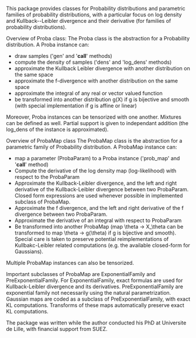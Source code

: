 This package provides classes for Probability distributions and parametric families of probability distributions, with a particular focus on log density and Kullback--Leibler divergence and their derivative (for families of probability distributions).

Overview of Proba class:
The Proba class is the abstraction for a Probability distribution. A Proba instance can:
- draw samples ('gen' and '__call__' methods)
- compute the density of samples ('dens' and 'log_dens' methods)
- approximate the Kullback Leibler divergence with another distribution
on the same space
- approximate the f-divergence with another distribution on the same space
- approximate the integral of any real or vector valued function
- be transformed into another distribution g(X) if g is bijective and smooth (with special implementation if g is affine or linear)

Moreover, Proba instances can be tensorized with one another. Mixtures can be defined as well. Partial support is given to independant addition (the log_dens of the instance is approximated).

Overview of ProbaMap class
The ProbaMap class is the abstraction for a parametric family of Probability distribution. A ProbaMap instance can:
- map a parameter (ProbaParam) to a Proba instance ('prob_map' and '__call__' method)
- Compute the derivative of the log density map (log-likelihood) with respect to the ProbaParam
- Approximate the Kullback-Leibler divergence, and the left and right derivative of the Kullback-Leibler divergence between two ProbaParam. Closed form expressions are used whenever possible in implemented subclass of ProbaMap.
- Approximate the f divergence, and the left and right derivative of the f divergence between two ProbaParam. 
- Approximate the derivative of an integral with respect to ProbaParam
- Be transformed into another ProbaMap (map \theta -> X_\theta can be transformed to map \theta -> g(\theta) if g is bijective and smooth). Special care is taken to preserve potential reimplementations of Kullbakc-Leibler related computations (e.g. the available closed-form for Gaussians).

Multiple ProbaMap instances can also be tensorized.

Important subclasses of ProbaMap are ExponentialFamily and PreExponentialFamily. For ExponentialFamily, exact formulas are used for Kullback-Leibler divergence and its derivatives. PreExponentialFamily are exponential family not necessarily using the natural parametrization. Gaussian maps are coded as a subclass of PreExponentialFamily, with exact KL computations. Transforms of these maps automatically preserve exact KL computations.

The package was written while the author conducted his PhD at Universite de Lille, with financial support from SUEZ.